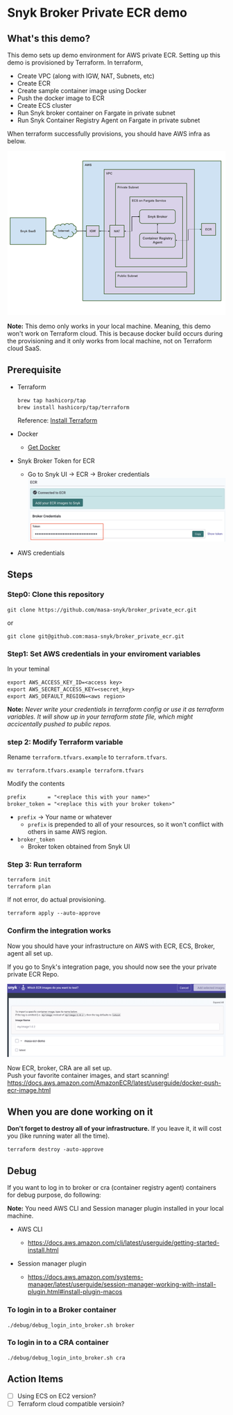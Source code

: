 # Snyk Broker Private ECR demo

## What's this demo?

This demo sets up demo environment for AWS private ECR.
Setting up this demo is provisioned by Terraform.
In terraform, 
* Create VPC (along with IGW, NAT, Subnets, etc)
* Create ECR 
* Create sample container image using Docker
* Push the docker image to ECR
* Create ECS cluster
* Run Snyk broker container on Fargate in private subnet
* Run Snyk Container Registry Agent on Fargate in private subnet

When terraform successfully provisions, you should have AWS infra as below.

<img src="./asset/Brocker_private_ecr_demo.png">

**Note:** This demo only works in your local machine. Meaning, this demo won't work on Terraform cloud. This is because docker build occurs during the provisioning and it only works from local machine, not on Terraform cloud SaaS. 

## Prerequisite

*  Terraform 
    ``` shell
    brew tap hashicorp/tap
    brew install hashicorp/tap/terraform
    ```
    Reference: [Install Terraform](https://learn.hashicorp.com/tutorials/terraform/install-cli)
    
* Docker
  * [Get Docker](https://docs.docker.com/get-docker/)

* Snyk Broker Token for ECR
    * Go to Snyk UI -> ECR -> Broker credentials
        <img src="./asset/broker_token.png">
* AWS credentials

## Steps

### Step0: Clone this repository

```
git clone https://github.com/masa-snyk/broker_private_ecr.git
```

or

```
git clone git@github.com:masa-snyk/broker_private_ecr.git
```

### Step1: Set AWS credentials in your enviroment variables

In your teminal
```
export AWS_ACCESS_KEY_ID=<access key>
export AWS_SECRET_ACCESS_KEY=<secret_key>
export AWS_DEFAULT_REGION=<aws region>
```

**Note:** *Never write your credentials in terraform config or use it as terraform variables. It will show up in your terraform state file, which might accicentally pushed to public repos.*

### step 2: Modify Terraform variable

Rename `terraform.tfvars.example` to `terraform.tfvars`.

```
mv terraform.tfvars.example terraform.tfvars
```

Modify the contents

```
prefix       = "<replace this with your name>"
broker_token = "<replace this with your broker token>"
```

* `prefix` -> Your name or whatever
    * `prefix` is prepended to all of your resources, so it won't conflict with others in same AWS region.
* `broker_token`
  * Broker token obtained from Snyk UI

### Step 3: Run terraform

```
terraform init
terraform plan
```

If not error, do actual provisioning.

```
terraform apply --auto-approve
```

### Confirm the integration works

Now you should have your infrastructure on AWS with ECR, ECS, Broker, agent all set up.

If you go to Snyk's integration page, you should now see the your private private ECR Repo.

<img src="./asset/ecr_integration.png">

Now ECR, broker, CRA are all set up.  
Push your favorite container images, and start scanning!
https://docs.aws.amazon.com/AmazonECR/latest/userguide/docker-push-ecr-image.html

## When you are done working on it

**Don't forget to destroy all of your infrastructure.**
If you leave it, it will cost you (like running water all the time).

```
terraform destroy -auto-approve
```

## Debug

If you want to log in to broker or cra (container registry agent) containers for debug purpose, do following:

**Note:** You need AWS CLI and Session manager plugin installed in your local machine.
  * AWS CLI
    * https://docs.aws.amazon.com/cli/latest/userguide/getting-started-install.html

  * Session manager plugin
    * https://docs.aws.amazon.com/systems-manager/latest/userguide/session-manager-working-with-install-plugin.html#install-plugin-macos

 ### To login in to a Broker container

```
./debug/debug_login_into_broker.sh broker
```

### To login in to a CRA container

```
./debug/debug_login_into_broker.sh cra
```

## Action Items

* [ ] Using ECS on EC2 version?
* [ ] Terraform cloud compatible versioin?